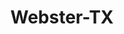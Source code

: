 ---
title: Webster-TX
slug: webster-tx
f_state:
- cms/state/texas.md
f_locations:
- cms/payday-loan/accountaxx-862.md
- cms/payday-loan/accountaxx-863.md
- cms/payday-loan/advance-america-2326.md
- cms/payday-loan/advance-america-2363.md
- cms/payday-loan/checkmaster-inc-14288.md
- cms/payday-loan/first-cash-advance-18452.md
- cms/payday-loan/global-one-19016.md
- cms/payday-loan/moneyda-incorporated-21836.md
updated-on: '2024-05-30T13:41:28.615Z'
created-on: '2024-05-30T13:41:28.615Z'
published-on: '2024-05-30T13:54:32.469Z'
f_city: Webster
layout: '[city].html'
tags: city
---